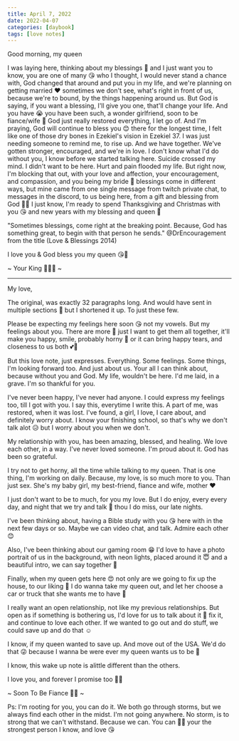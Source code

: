 ```yaml
---
title: April 7, 2022
date: 2022-04-07
categories: [daybook]
tags: [love notes]
---
```

Good morning, my queen

I was laying here, thinking about my blessings 🥺 and I just want you to know, you are one of many 😘 who I thought, I would never stand a chance with, God changed that around and put you in my life, and we're planning on getting married ❤️ sometimes we don't see, what's right in front of us, because we're to bound, by the things happening around us. But God is saying, if you want a blessing, I'll give you one, that'll change your life. And you have 😭<!--more--> you have been such, a wonder girlfriend, soon to be fiance/wife 🥺 God just really restored everything, I let go of. And I'm praying, God will continue to bless you 😊 there for the longest time, I felt like one of those dry bones in Ezekiel's vision in Ezekiel 37. I was just needing someone to remind me, to rise up. And we have together. We've gotten stronger, encouraged, and we're in love. I don't know what I'd do without you, I know before we started talking here. Suicide crossed my mind. I didn't want to be here. Hurt and pain flooded my life. But right now, I'm blocking that out, with your love and affection, your encouragement, and compassion, and you being my bride 💍 blessings come in different ways, but mine came from one single message from twitch private chat, to messages in the discord, to us being here, from a gift and blessing from God 👑💍 I just know, I'm ready to spend Thanksgiving and Christmas with you 😘 and new years with my blessing and queen 👑

"Sometimes blessings, come right at the breaking point. Because, God has something great, to begin with that person he sends." @DrEncouragement from the title (Love & Blessings 2014)

I love you & God bless you my queen 😘💍

~ Your King 🥺👑💍 ~

---

My love,

The original, was exactly 32 paragraphs long. And would have sent in multiple sections 🤪 but I shortened it up. To just these few.

Please be expecting my feelings here soon 😘 not my vowels. But my feelings about you. There are more 🥺 just I want to get them all together, it'll make you happy, smile, probably horny 🙈 or it can bring happy tears, and closeness to us both 💕💍

But this love note, just expresses. Everything. Some feelings. Some things, I'm looking forward too. And just about us. Your all I can think about, because without you and God. My life, wouldn't be here. I'd me laid, in a grave. I'm so thankful for you.

I've never been happy, I've never had anyone. I could express my feelings too, till I got with you. I say this, everytime I write this. A part of me, was restored, when it was lost. I've found, a girl, I love, I care about, and definitely worry about. I know your finishing school, so that's why we don't talk alot 😥 but I worry about you when we don't.

My relationship with you, has been amazing, blessed, and healing. We love each other, in a way. I've never loved someone. I'm proud about it. God has been so grateful.

I try not to get horny, all the time while talking to my queen. That is one thing, I'm working on daily. Because, my love, is so much more to you. Than just sex. She's my baby girl, my best-friend, fiance and wife, mother ❤️

I just don't want to be to much, for you my love. But I do enjoy, every every day, and night that we try and talk 🥺 thou I do miss, our late nights.

I've been thinking about, having a Bible study with you 😘 here with in the next few days or so. Maybe we can video chat, and talk. Admire each other 😊

Also, I've been thinking about our gaming room 😁 I'd love to have a photo portrait of us in the background, with neon lights, placed around it 😇 and a beautiful intro, we can say together 🥺

Finally, when my queen gets here 😍 not only are we going to fix up the  house, to our liking 🥰 I do wanna take my queen out, and let her choose a car or truck that she wants me to have 💍

I really want an open relationship, not like my previous relationships. But open as if something is bothering us, I'd love for us to talk about it 🥺 fix it, and continue to love each other. If we wanted to go out and do stuff, we could save up and do that ☺️

I know, if my queen wanted to save up. And move out of the USA. We'd do that 😜 because I wanna be were ever my queen wants us to be 💍

I know, this wake up note is alittle different than the others.

I love you, and forever I promise too 💍👑

~ Soon To Be Fiance 💍😘 ~

Ps: I'm rooting for you, you can do it. We both go through storms, but we always find each other in the midst. I'm not going anywhere. No storm, is to strong that we can't withstand. Because we can. You can 🥺💍 your the strongest person I know, and love 😘